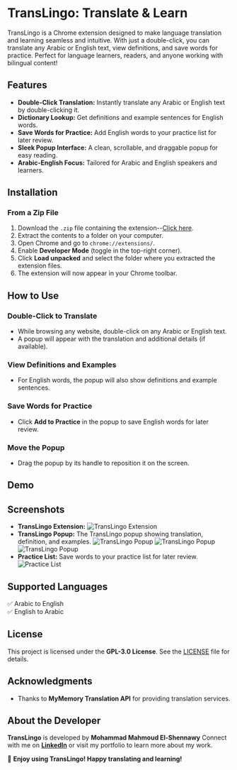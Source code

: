 # TransLingo: Translate & Learn  

TransLingo is a Chrome extension designed to make language translation and learning seamless and intuitive. With just a double-click, you can translate any Arabic or English text, view definitions, and save words for practice. Perfect for language learners, readers, and anyone working with bilingual content!  

## Features  

- **Double-Click Translation:** Instantly translate any Arabic or English text by double-clicking it.  
- **Dictionary Lookup:** Get definitions and example sentences for English words.  
- **Save Words for Practice:** Add English words to your practice list for later review.  
- **Sleek Popup Interface:** A clean, scrollable, and draggable popup for easy reading.  
- **Arabic-English Focus:** Tailored for Arabic and English speakers and learners.  

## Installation  

### From a Zip File  
1. Download the `.zip` file containing the extension--[Click here](https://drive.google.com/file/d/1FAaQsn7sKwoaxuWt1mubaf7fSMZRpbrr/view?usp=drive_link).  
2. Extract the contents to a folder on your computer.  
3. Open Chrome and go to `chrome://extensions/`.  
4. Enable **Developer Mode** (toggle in the top-right corner).  
5. Click **Load unpacked** and select the folder where you extracted the extension files.  
6. The extension will now appear in your Chrome toolbar.  

## How to Use  

### **Double-Click to Translate**  
- While browsing any website, double-click on any Arabic or English text.  
- A popup will appear with the translation and additional details (if available).  

### **View Definitions and Examples**  
- For English words, the popup will also show definitions and example sentences.  

### **Save Words for Practice**  
- Click **Add to Practice** in the popup to save English words for later review.  

### **Move the Popup**  
- Drag the popup by its handle to reposition it on the screen.  

## Demo

## Screenshots  

- **TransLingo Extension:**
![TransLingo Extension](screenshots/New%20Tab%20-%20Google%20Chrome%2011_02_2025%2005_46_33%20م.png)
- **TransLingo Popup:** The TransLingo popup showing translation, definition, and examples.
![TransLingo Popup](screenshots/New%20Tab%20-%20Google%20Chrome%2011_02_2025%2005_48_18%20م.png)
![TransLingo Popup](screenshots/New%20Tab%20-%20Google%20Chrome%2011_02_2025%2005_48_26%20م.png)
![TransLingo Popup](screenshots/New%20Tab%20-%20Google%20Chrome%2011_02_2025%2005_49_01%20م.png)
- **Practice List:** Save words to your practice list for later review.  
![Practice List](screenshots/New%20Tab%20-%20Google%20Chrome%2011_02_2025%2005_49_19%20م.png)

## Supported Languages  
✅ Arabic to English  
✅ English to Arabic  

## License  

This project is licensed under the **GPL-3.0 License**. See the [LICENSE](LICENSE) file for details.  

## Acknowledgments  

- Thanks to **MyMemory Translation API** for providing translation services.  

## About the Developer  

**TransLingo** is developed by **Mohammad Mahmoud El-Shennawy**
Connect with me on [**LinkedIn**](https://www.linkedin.com/in/mohammad-elshennawy) or visit my portfolio to learn more about my work.  

🌟 **Enjoy using TransLingo! Happy translating and learning!**  
